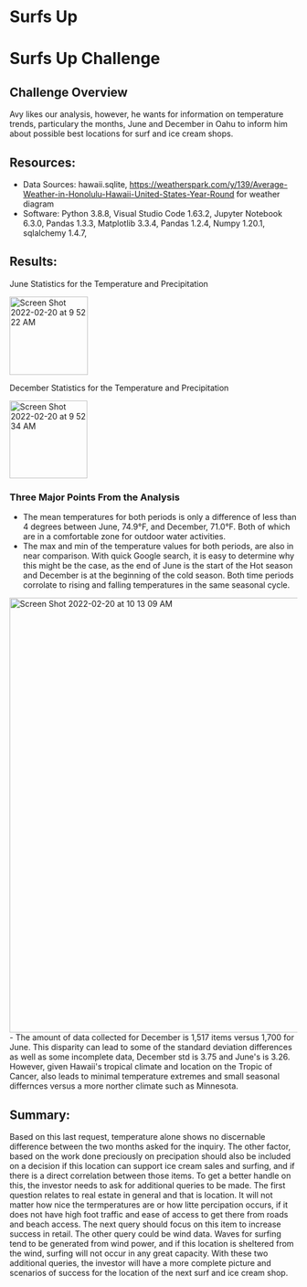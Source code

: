 # Surfs Up
# Surfs Up Challenge

## Challenge Overview
Avy likes our analysis, however, he wants for information on temperature trends, particulary the months, June and December in Oahu to inform him about possible best locations for surf and ice cream shops.

## Resources:
- Data Sources: hawaii.sqlite, https://weatherspark.com/y/139/Average-Weather-in-Honolulu-Hawaii-United-States-Year-Round for weather diagram
- Software: Python 3.8.8, Visual Studio Code 1.63.2, Jupyter Notebook 6.3.0, Pandas 1.3.3, Matplotlib 3.3.4, Pandas 1.2.4, Numpy 1.20.1, sqlalchemy 1.4.7, 

## Results:

June Statistics for the Temperature and Precipitation

<img width="137" alt="Screen Shot 2022-02-20 at 9 52 22 AM" src="https://user-images.githubusercontent.com/91889241/154851398-3ecdd711-375b-4735-9c8b-2069ba5795fe.png">

December Statistics for the Temperature and Precipitation

<img width="136" alt="Screen Shot 2022-02-20 at 9 52 34 AM" src="https://user-images.githubusercontent.com/91889241/154851415-b6ef53b6-cb3d-474d-a212-445d9ea528c2.png">

### Three Major Points From the Analysis
- The mean temperatures for both periods is only a difference of less than 4 degrees between June, 74.9°F, and December, 71.0°F.  Both of which are in a comfortable zone for outdoor water activities.
- The max and min of the temperature values for both periods, are also in near comparison.  With quick Google search, it is easy to determine why this might be the case, as the end of June is the start of the Hot season and December is at the beginning of the cold season.  Both time periods corrolate to rising and falling temperatures in the same seasonal cycle.
<img width="761" alt="Screen Shot 2022-02-20 at 10 13 09 AM" src="https://user-images.githubusercontent.com/91889241/154852355-ddc64239-b3f1-4db4-ba88-ec19e6b9b4a1.png">
- The amount of data collected for December is 1,517 items versus 1,700 for June.  This disparity can lead to some of the standard deviation differences as well as some incomplete data, December std is 3.75 and June's is 3.26.  However, given Hawaii's tropical climate and location on the Tropic of Cancer, also leads to minimal temperature extremes and small seasonal differnces versus a more norther climate such as Minnesota.

## Summary:
Based on this last request, temperature alone shows no discernable difference between the two months asked for the inquiry.  The other factor, based on the work done preciously on precipation should also be included on a decision if this location can support ice cream sales and surfing, and if there is a direct correlation between those items.
To get a better handle on this, the investor needs to ask for additional queries to be made.  The first question relates to real estate in general and that is location.  It will not matter how nice the termperatures are or how litte percipation occurs, if it does not have high foot traffic and ease of access to get there from roads and beach access.  The next query should focus on this item to increase success in retail.
The other query could be wind data.  Waves for surfing tend to be generated from wind power, and if this location is sheltered from the wind, surfing will not occur in any great capacity.
With these two additional queries, the investor will have a more complete picture and scenarios of success for the location of the next surf and ice cream shop.



